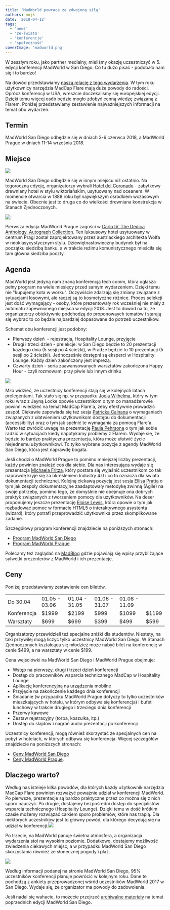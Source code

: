 ```yaml
---
title: 'MadWorld powraca ze zdwojoną siłą'
authors: mojk
date: '2018-04-12'
tags:
  - 'news'
  - 'ze-świata'
  - 'konferencje'
  - 'społeczność'
coverImage: 'madworld.png'
---
```


W zeszłym roku, jako partner medialny, mieliśmy okazję uczestniczyć w 5. edycji
konferencji MadWorld w San Diego. Co tu dużo pisać - podobało nam się i to
bardzo!

<!--truncate-->

Na dowód przedstawiamy
[naszą relację z tego wydarzenia](http://techwriter.pl/madworld-2017-relacja/).
W tym roku użytkownicy narzędzia MadCap Flare mają duże powody do radości.
Oprócz konferencji w USA, wreszcie doczekaliśmy się europejskiej edycji. Dzięki
temu więcej osób będzie mogło zdobyć cenną wiedzę związaną z Flarem. Poniżej
przedstawiamy zestawienie najważniejszych informacji na temat obu wydarzeń.

## Termin

MadWorld San Diego odbędzie się w dniach 3-6 czerwca 2018, a MadWorld Prague w
dniach 11-14 września 2018.

## Miejsce

![](images/MW2018-HotelImage-1024x512-1024x512.jpg)

MadWorld San Diego odbędzie się w innym miejscu niż ostatnio. Na tegoroczną
edycję, organizatorzy wybrali [Hotel del Coronado](https://hoteldel.com/) -
zabytkowy drewniany hotel w stylu wiktoriańskim, usytuowany nad oceanem. W
momencie otwarcia w 1888 roku był największym ośrodkiem wczasowym na świecie.
Obecnie jest to druga co do wielkości drewniana konstrukcja w Stanach
Zjednoczonych.

![](images/MWEU2018-Image3-1024x512-1024x512.jpg)

Pierwsza edycja MadWorld Prague zagości
w [Carlo IV, The Dedica Anthology, Autograph Collection](https://www.marriott.com/hotels/travel/prgak-carlo-iv-the-dedica-anthology-autograph-collection/?scid=bb1a189a-fec3-4d19-a255-54ba596febe2).
Ten luksusowy hotel usytuowany w centrum Pragi został zaprojektowany przez
austriackiego architekta Wolfa w neoklasycystycznym stylu. Dziewiętnastowieczny
budynek był na początku siedzibą banku, a w trakcie reżimu komunistycznego
mieściła się tam główna siedziba poczty.

## Agenda

MadWorld jest jedyną nam znaną konferencją tech comm, która ogłasza pełny
program na wiele miesięcy przed samym wydarzeniem. Dzięki temu nie "kupujemy
kota w worku". Oczywiście zdarzają się zmiany związane z sytuacjami losowymi,
ale raczej są to kosmetyczne różnice. Proces selekcji jest dość wymagający -
osoby, które prezentowały rok wcześniej nie miały z automatu zapewnionego
miejsca w edycji 2018. Jest to dowód na to, że organizatorzy obiektywnie
podchodzą do proponowaych tematów i starają się wybrać to co będzie najbardziej
dopasowane do potrzeb uczestników.

Schemat obu konferencji jest podobny:

- Pierwszy dzień  - rejestracja, Hospitality Lounge, przyjęcie
- Drugi i trzeci dzień - prelekcje: w San Diego będzie to 20 prezentacji każdego
  dnia (5 sesji po 4 ścieżki), w Pradze będzie to 10 prezentacji (5 sesji po 2
  ścieżki). Jednocześnie dostępni są eksperci w Hospitality Lounge. Każdy dzień
  zakończony jest imprezą.
- Czwarty dzień - seria zaawansowanych warsztatów zakończona Happy Hour - czyli
  rozmowami przy piwie lub innym drinku

![](images/MW2018-Image1-1024x512-1024x512.jpg)

Miło widzieć, że uczestnicy konferencji stają się w kolejnych latach
prelegentami. Tak stało się np. w przypadku
[Joela Wilhelma](https://www.madcapsoftware.com/conference/madworld-2018/speakers/joel-wilhelm/),
który w tym roku wraz z Jayną Locke opowie uczestnikom o tym co manadżerowie
powinni wiedzieć na temat MadCap Flare'a, żeby efektywnie prowadzić zespół.
Ciekawie zapowiada się też sesja
[Patricka Calnana](https://www.madcapsoftware.com/conference/madworld-2018/speakers/patrick-calnan/)
o wymaganiach związanych z ułatwieniem użytkownikom dostępu do dokumentacji
(accessibility) oraz o tym jak spełnić te wymagania za pomocą Flare'a. Warto też
zwrócić uwagę na prezentację
[Paula Pehrsona](https://www.madcapsoftware.com/conference/madworld-2018/speakers/paul-pehrson/)
o tym jak sobie radzić w sytuacjach kiedy napotykamy problemy z Flarem. Wydaje
się, że będzie to bardzo praktyczna prezentacja, która może ułatwić życie
niejednemu użytkownikowi. To tylko wybrane pozycje z agendy MadWorld San Diego,
która jest naprawdę bogata.

Jeśli chodzi o MadWorld Prague to pomimo mniejszej liczby prezentacji, każdy
powinien znaleźć coś dla siebie. Dla nas interesująca wydaje się prezentacja
[Michaela Fritza](https://www.madcapsoftware.com/conference/madworld-europe-2018/speakers/michael-fritz/),
który postara się wyjaśnić uczestnikom co tak naprawdę kryje się za określeniem
Industry 4.0 i co to oznacza dla świata dokumentacji technicznej. Kolejną
ciekawą pozycją jest sesja
[Ellisa Pratta](https://www.madcapsoftware.com/conference/madworld-europe-2018/speakers/ellis-pratt/)
o tym jak zespoły dokumentacyjne zaadaptowały metodykę zwinną (Agile) na swoje
potrzeby, pomimo tego, że domyślnie nie obejmuje ona dobrych praktyk związanych
z tworzeniem pomocy dla użytkowników. Na deser proponujemy jeszcze prezentację
[Eloise Lewis](https://www.madcapsoftware.com/conference/madworld-europe-2018/speakers/eloise-lewis/),
która opowie o tym jak rozbudować pomoc w formacie HTML5 o interaktywnego
asystenta (wizard), który potrafi przeprowadzić użytkownika przez skomplikowane
zadanie.

Szczegółowy program konferencji znajdziecie na poniższych stronach:

- [Program MadWorld San Diego](https://www.madcapsoftware.com/conference/madworld-2018/schedule/)
- [Program MadWorld Prague](https://www.madcapsoftware.com/conference/madworld-europe-2018/schedule/).

Polecamy też zaglądać na [MadBlog](https://www.madcapsoftware.com/blog/) gdzie
pojawiają się wpisy przybliżające sylwetki prezenterów z MadWorld i ich
prezentacje.

## Ceny

Poniżej przedstawiamy zestawienie cen biletów.

|             |               |               |               |               |       |
| ----------- | ------------- | ------------- | ------------- | ------------- | ----- |
| Do 30.04    | 01.05 - 03.06 | 01.04 - 31.05 | 01.06 - 31.07 | 01.08 - 11.09 |       |
| Konferencja | $1999         | $2199         | $999          | $1099         | $1199 |
| Warsztaty   | $699          | $699          | $399          | $499          | $599  |

Organizatorzy przewidzieli też specjalne zniżki dla studentów. Niestety, na taki
przywilej mogą liczyć tylko uczestnicy MadWorld San Diego. W Stanach
Zjednoczonych kształcąca się młodzież może nabyć bilet na konferencję w cenie
$499, a na warsztaty w cenie $199.

Cena wejściówki na MadWorld San Diego i MadWorld Prague obejmuje:

- Wstęp na pierwszy, drugi i trzeci dzień konferencji
- Dostęp do pracowników wsparcia technicznego MadCap w Hospitality Lounge
- Aplikację konferencyjną na urządzenia mobilne
- Przyjęcie na zakończenie każdego dnia konferencji
- Śniadanie (w przypadku MadWorld Prague dotyczy to tylko uczestników
  mieszkających w hotelu, w którym odbywa się konferencja) i bufet lunchowy w
  trakcie drugiego i trzeciego dnia konferencji
- Przerwy kawowe
- Zestaw rejetracyjny (torba, koszulka, itp.)
- Dostęp do slajdów i nagrań audio prezentacji po konferencji

Uczestnicy konferencji, mogą również skorzystać ze specjalnych cen na pobyt w
hotelach, w których odbywa się konferencja. Więcej szczegółów znajdziecie na
poniższych stronach:

- [Ceny MadWorld San Diego](https://www.madcapsoftware.com/conference/madworld-2018/pricing.aspx)
- [Ceny MadWorld Prague](https://www.madcapsoftware.com/conference/madworld-europe-2018/pricing.aspx).

## Dlaczego warto?

Według nas istnieje kilka powodów, dla których każdy użytkownik narzędzia MadCap
Flare powinien rozważyć poważnie udział w konferencji MadWorld. Po pierwsze,
prezentacje są bardzo praktyczne przez co można się z nich sporo nauczyć. Po
drugie, dostajemy bezpośredni dostęp do specjalistów wsparcia technicznego
(Hospitality Lounge). Dzięki temu w dość krótkim czasie możemy rozwiązać całkiem
sporo problemów, które nas trapią. Dla niektórych uczestników jest to główny
powód, dla którego decydują się na udział w
konferencji.![](images/MW2018-Image3-1024x512-1024x512.jpg)

Po trzecie, na MadWorld panuje świetna atmosfera, a organizacja wydarzenia stoi
na wysokim poziomie. Dodatkowo, dostajemy możliwość zwiedzenia ciekawych miejsc,
a w przypadku MadWorld San Diego skorzystania również ze słonecznej pogody i
plaż.

![](images/MWEU2018-Image2-1024x512-1024x512.jpg)

Według informacji podanej na stronie MadWorld San Diego, 95% uczestników
konferencji planuje powrócić w kolejnym roku. Dane te pochodzą z ankiety
przeprowadzonej wśród uczestników MadWorld 2017 w San Diego. Wydaje się, że
organizator ma powody do zadowolenia.

Jeśli nadal się wahacie, to możecie przejrzeć
[archiwalne materiały](https://www.madcapsoftware.com/past-conferences/) na
temat poprzednich edycji MadWorld San Diego.
